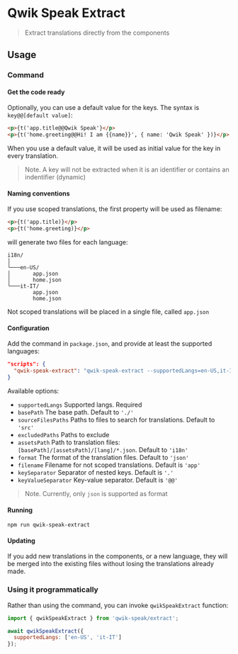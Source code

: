 # Qwik Speak Extract

> Extract translations directly from the components

## Usage
### Command
#### Get the code ready
Optionally, you can use a default value for the keys. The syntax is `key@@[default value]`:
```html
<p>{t('app.title@@Qwik Speak'}</p>
<p>{t('home.greeting@@Hi! I am {{name}}', { name: 'Qwik Speak' })}</p>

```
When you use a default value, it will be used as initial value for the key in every translation.

> Note. A key will not be extracted when it is an identifier or contains an indentifier (dynamic)

#### Naming conventions
If you use scoped translations, the first property will be used as filename:
```html
<p>{t('app.title)}</p>
<p>{t('home.greeting)}</p>
```
will generate two files for each language:
```
i18n/
│   
└───en-US/
│       app.json
│       home.json
└───it-IT/
        app.json
        home.json
```
Not scoped translations will be placed in a single file, called `app.json`

#### Configuration
Add the command in `package.json`, and provide at least the supported languages:
```json
"scripts": {
  "qwik-speak-extract": "qwik-speak-extract --supportedLangs=en-US,it-IT --assetsPath=i18n"
}
```
Available options:
- `supportedLangs` Supported langs. Required
- `basePath` The base path. Default to `'./'`
- `sourceFilesPaths` Paths to files to search for translations. Default to `'src'`
- `excludedPaths` Paths to exclude
- `assetsPath` Path to translation files: `[basePath]/[assetsPath]/[lang]/*.json`. Default to `'i18n'`
- `format` The format of the translation files. Default to `'json'`
- `filename` Filename for not scoped translations. Default is `'app'`
- `keySeparator` Separator of nested keys. Default is `'.'`
- `keyValueSeparator` Key-value separator. Default is `'@@'`

> Note. Currently, only `json` is supported as format

#### Running
```shell
npm run qwik-speak-extract
```

#### Updating
If you add new translations in the components, or a new language, they will be merged into the existing files without losing the translations already made.

### Using it programmatically
Rather than using the command, you can invoke `qwikSpeakExtract` function:
```javascript
import { qwikSpeakExtract } from 'qwik-speak/extract';

await qwikSpeakExtract({
  supportedLangs: ['en-US', 'it-IT']
});
```
